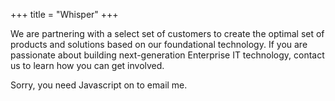 +++
title = "Whisper"
+++

<p class="blockquote">
  We are partnering with a select set of customers to create the optimal set of products and solutions based on our foundational technology. If you are passionate about building next-generation Enterprise IT technology, contact us to learn how you can get involved.
</p>

<p>
<script type="text/javascript" language="javascript">
<!--
// Thank you Tim Williams.  http://www.jottings.com/obfuscator/
{ coded = "PURiDERy@yhqPYRiyqyiEvy.bYv"
  key = "LTskXZBoE7gKwaG2vQr6HpbANldt3yhnWOY1IfVuUjMezRFSP50m9Ji8qcDCx4"
  shift=coded.length
  link=""
  for (i=0; i<coded.length; i++) {
    if (key.indexOf(coded.charAt(i))==-1) {
      ltr = coded.charAt(i)
      link += (ltr)
    }
    else {
      ltr = (key.indexOf(coded.charAt(i))-shift+key.length) % key.length
      link += (key.charAt(ltr))
    }
  }
  document.write("<a href='mailto:" + link + "?subject=Partnering with Skyport Systems'>mail us</a>")
}
//-->
</script><noscript>Sorry, you need Javascript on to email me.</noscript>
</p>
